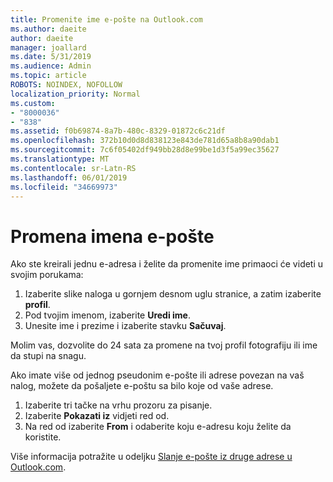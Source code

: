 ```yaml
---
title: Promenite ime e-pošte na Outlook.com
ms.author: daeite
author: daeite
manager: joallard
ms.date: 5/31/2019
ms.audience: Admin
ms.topic: article
ROBOTS: NOINDEX, NOFOLLOW
localization_priority: Normal
ms.custom:
- "8000036"
- "838"
ms.assetid: f0b69874-8a7b-480c-8329-01872c6c21df
ms.openlocfilehash: 372b10d0d8d838123e843de781d65a8b8a90dab1
ms.sourcegitcommit: 7c6f05402df949bb28d8e99be1d3f5a99ec35627
ms.translationtype: MT
ms.contentlocale: sr-Latn-RS
ms.lasthandoff: 06/01/2019
ms.locfileid: "34669973"
---
```

# <a name="change-your-email-name"></a>Promena imena e-pošte

Ako ste kreirali jednu e-adresa i želite da promenite ime primaoci će videti u svojim porukama:
  
1. Izaberite slike naloga u gornjem desnom uglu stranice, a zatim izaberite **profil**.
1. Pod tvojim imenom, izaberite **Uredi ime**.
1. Unesite ime i prezime i izaberite stavku **Sačuvaj**.

Molim vas, dozvolite do 24 sata za promene na tvoj profil fotografiju ili ime da stupi na snagu.
  
Ako imate više od jednog pseudonim e-pošte ili adrese povezan na vaš nalog, možete da pošaljete e-poštu sa bilo koje od vaše adrese.
  
1. Izaberite tri tačke na vrhu prozoru za pisanje.
1. Izaberite **Pokazati iz** vidjeti red od.
1. Na red od izaberite **From** i odaberite koju e-adresu koju želite da koristite.

Više informacija potražite u odeljku [Slanje e-pošte iz druge adrese u Outlook.com](https://go.microsoft.com/fwlink/p/?linkid=2001701&amp;clcid=0x409).